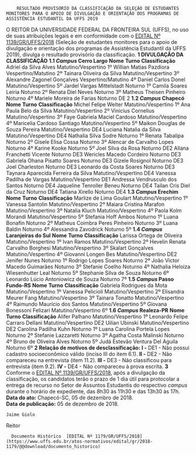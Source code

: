         RESULTADO PROVISÓRIO DA CLASSIFICAÇÃO DA SELEÇÃO DE ESTUDANTES MONITORES PARA O APOIO DE DIVULGAÇÃO E ORIENTAÇÃO DOS PROGRAMAS DE ASSISTÊNCIA ESTUDANTIL DA UFFS 2019  

 O REITOR DA UNIVERSIDADE FEDERAL DA FRONTEIRA SUL (UFFS), no uso de suas atribuições legais e em conformidade com o [EDITAL Nº 1139/GR/UFFS/2018](https://www.uffs.edu.br/atos-normativos/edital/gr/2018-1139) (Seleção de estudantes monitores para o apoio de divulgação e orientação dos programas de Assistência Estudantil da UFFS 2019), divulga o resultado provisório da classificação.  **1 DIVULGAÇÃO DA CLASSIFICAÇÃO** **1.1 *Campus*  Cerro Largo**     **Nome**   **Turno**   **Classificação**     Adriel da Silva Alves   Matutino/Vespertino   1º     Willian Matias Pazdiora   Vespertino/Matutino   2º     Tainara Oliveira da Silva   Matutino/Vespertino   3º     Alexandre Zagonel Gonçalves   Vespertino/Matutino   4º     Daniel Carlos Donel   Matutino/Vespertino   5º     Jardel Vargas Mittelstadt   Noturno   1º     Camila Soares Leiria   Noturno   2º     Renata Diel Neves   Noturno   3º     Matheus Theisen Pinheiro   Noturno   4º     Mariele Moreira de Farias   Noturno   DE 2     **1.2 *Campus*  Chapecó**     **Nome**   **Turno**   **Classificação**     Michel Felipe Welter   Matutino/Vespertino   1º     Ana Paula Belo da Silva   Matutino/Vespertino   2º     Vinicius Cornelius   Matutino/Vespertino   3º     Faye Gabriela Maciel Cardoso   Matutino/Vespertino   4º     Maricelia Cardoso Santiago   Matutino/Vespertino   5º     Maikon Douglas de Souza Pereira   Matutino/Vespertino   DE4     Luciana Natalia da Silva   Matutino/Vespertino   DE4     Nathalia Silva Sodre   Noturno   1º     Renata Tabalipa   Noturno   2º     Gisele Elisa Cossa   Noturno   3º     Alencar de Carvalho Lopes   Noturno   4º     Karine Kooke   Noturno   5º     Joel Silva da Rosa   Noturno   DE2     Allana Franchetti Vicente   Noturno   DE3     Wericles Macedo Cordeiro   Noturno   DE3     Gabriela Ohana Pisatto Soares   Noturno   DE3     Gizele Rosignol   Noturno   DE3     Joel Charleston   Noturno   DE3     Leonardo da Costa Soares   Noturno   DE3     Taynara Aparecida Ferreira da Silva   Matutino/Vespertino   DE4     Vanessa Padilha de Vargas   Matutino/Vespertino   DE1     Andressa Vendrusculo dos Santos   Noturno   DE4     Jaqueline Tenroller Beneu   Noturno   DE4     Tailan Cris Diel da Cruz   Noturno   DE4     Tatiana Xirello   Noturno   DE4     **1.3 *Campus*  Erechim**     **Nome**   **Turno**   **Classificação**     Marlize de Lima Goulart   Matutino/Vespertino   1º     Vanessa Santolin   Matutino/Vespertino   2º     Maiara Cristina Marafon   Matutino/Vespertino   3º     Natalia Kluch   Matutino/Vespertino   4º     Paola Kolm Morandi   Matutino/Vespertino   5º     Stefania Hoff Ambos   Noturno   1º     Luana Bonafin   Noturno   2º     Matheus Coimbra Peres Pinheiro   Noturno   3º     Luana Baldin   Noturno   4º     Alessandra Zavodrick   Noturno   5º     **1.4 *Campus*  Laranjeiras do Sul**     **Nome**   **Turno**   **Classificação**     Larissa Ortega de Oliveira   Matutino/Vespertino   1º     Ivan Ramos   Matutino/Vespertino   2º     Hevelin Renata Carvalho Borghesi   Matutino/Vespertino   3º     Skalart Gonçalves   Matutino/Vespertino   4º     Giovanni Longen Bes   Matutino/Vespertino   DE2     Jenifer Nunes   Noturno   1º     Rodrigo Lopes Soares   Noturno   2º     João Victor Macedo Guimarães   Noturno   3º     Stefanie Coelho   Noturno   4º     Nathalia Heloiza Wiesenhutter Leal   Noturno   5º     Stephanie Silva de Souza   Noturno   6º     Leonardo Lúcio Antoniowicz de Souza   Noturno   7º     **1.5 *Campus*  Passo Fundo-RS**     **Nome**   **Turno**   **Classificação**     Gabriela Rodrigues da Mota   Matutino/Vespertino   1º     Vanessa Pelicioli   Matutino/Vespertino   2º     Elisandra Meurer Fang   Matutino/Vespertino   3º     Tainara Tonatto   Matutino/Vespertino   4º     Raimundo Maurício dos Santos   Matutino/Vespertino   5º     Giovana Bonessoni Felizari   Matutino/Vespertino   6º     **1.6 *Campus*  Realeza-PR**     **Nome**   **Turno**   **Classificação**     Alifer Palhano   Matutino/Vespertino   1º     Leonardo Felipe Carraro Dellani   Matutino/Vespertino   DE2     Uilian Ubinski   Matutino/Vespertino   DE2     Carolina Padilha Kuhn   Noturno   1º     Luana Carolina Portela Lopes   Noturno   2º     Stefanie Lazzaretti   Noturno   3º     Agatha Costa Malinski   Noturno   4º     Bruno de Oliveira Alves   Noturno   5º     Judá Estevão Ventura Del Aguila   Noturno   6º      **2 Relação de motivos de desclassificação:** **I -**  DE1 - Não possui cadastro socioeconômico válido (inciso III do item 6.1). **II -**  DE2 - Não compareceu na entrevista (item 11.2). **III -**  DE3 - Não classificou para entrevista (item 9.2). **IV -**  DE4 - Não compareceu à prova escrita.   **3**  Conforme o [EDITAL Nº 1139/GR/UFFS/2018](https://www.uffs.edu.br/atos-normativos/edital/gr/2018-1139), após a divulgação da classificação, os candidatos terão o prazo de 1 dia útil para protocolar a entrega de recurso no Setor de Assuntos Estudantis do respectivo *campus*  durante o horário de expediente, das 8h30 às 11h30 e das 13h30 às 17h.      **Data do ato:** Chapecó-SC, 05 de dezembro de 2018.   
 **Data de publicação:**  05 de dezembro de 2018. 

    Jaime Giolo   
 Reitor 

      Documento Histórico  [EDITAL Nº 1179/GR/UFFS/2018](https://www.uffs.edu.br/atos-normativos/edital/gr/2018-1179/@@download/documento_historico)     
      